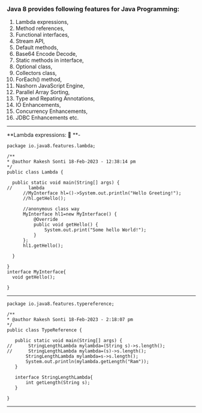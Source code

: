 ### Java 8 provides following features for Java Programming:

  1. Lambda expressions,
  2. Method references,
  3. Functional interfaces,
  4. Stream API,
  5. Default methods,
  6. Base64 Encode Decode,
  7. Static methods in interface,
  8. Optional class,
  9. Collectors class,
  10. ForEach() method,
  11. Nashorn JavaScript Engine,
  12. Parallel Array Sorting,
  13. Type and Repating Annotations,
  14. IO Enhancements,
  15. Concurrency Enhancements,
  16. JDBC Enhancements etc.
  
  ------------------------------------------------------------------------------------------------------------------
  
  **Lambda expressions: :raised_eyebrow: **- 
  ````
  package io.java8.features.lambda;

/**
 * @author Rakesh Sonti 18-Feb-2023 - 12:38:14 pm
 */
public class Lambda {

	public static void main(String[] args) {
//		lambda
		//MyInterface hl=()->System.out.println("Hello Greeting!");
		//hl.getHello();
		
		//anonymous class way
		MyInterface hl1=new MyInterface() {
			@Override
			public void getHello() {
				System.out.print("Some hello World!");
			}
		};
		hl1.getHello();
		
	}

}
interface MyInterface{
	void getHello();

}
````
--------------------------------------------------
 ````
 package io.java8.features.typereference;

/**
 * @author Rakesh Sonti 18-Feb-2023 - 2:18:07 pm
 */
public class TypeReference {

	public static void main(String[] args) {
//		StringLengthLambda mylambda=(String s)->s.length();
//		StringLengthLambda mylambda=(s)->s.length();
		StringLengthLambda mylambda=s->s.length();
		System.out.println(mylambda.getLength("Ram"));
	}
	
	interface StringLengthLambda{
		int getLength(String s);
	}

}

 ````
  
  ----------------------------------------------------------------------------------------------
  
  
  
  
  
  
  
